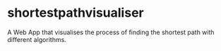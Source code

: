 # shortestpathvisualiser
A Web App that visualises the process of finding the shortest path with different algorithms.
